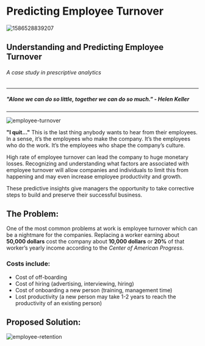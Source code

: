 # Predicting Employee Turnover
![1586528839207](https://github.com/sualehalam/Predicting-Employee-Turnover/assets/45514336/7d781bff-5113-4ae2-9518-cba67f84b618)

## Understanding and Predicting Employee Turnover

###### A case study in prescriptive analytics
______________________
##### "Alone we can do so little, together we can do so much." - Helen Keller
______________________
![employee-turnover](https://github.com/sualehalam/Predicting-Employee-Turnover/assets/45514336/f246b4c6-c77e-4195-a944-2e6cdcdc48fe)

**"I quit..."** This is the last thing anybody wants to hear from their employees. In a sense, it’s the employees who make the company. It’s the employees who do the work. It’s the employees who shape the company’s culture.

High rate of employee turnover can lead the company to huge monetary losses. Recognizing and understanding what factors are associated with employee turnover will allow companies and individuals to limit this from happening and may even increase employee productivity and growth.

These predictive insights give managers the opportunity to take corrective steps to build and preserve their successful business.

## The Problem:
One of the most common problems at work is employee turnover which can be a nightmare for the companies. Replacing a worker earning about **50,000 dollars** cost the company about **10,000 dollars** or **20%** of that worker’s yearly income according to the _Center of American Progress_.

### Costs include:

* Cost of off-boarding
* Cost of hiring (advertising, interviewing, hiring)
* Cost of onboarding a new person (training, management time)
* Lost productivity (a new person may take 1-2 years to reach the productivity of an existing person)

## Proposed Solution:
![employee-retention](https://github.com/sualehalam/Predicting-Employee-Turnover/assets/45514336/5c80019b-5e0b-46f0-a624-9cc95fbc1958)


